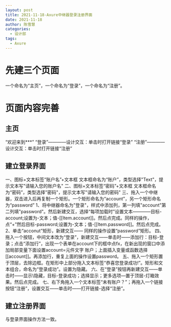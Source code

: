 ```yaml
---
layout: post
title: 2021-11-18-Axure中继器登录注册界面
date: 2021-11-18
author: 陈雪慧
categories:
  - 设计部
tags:
  - Axure
---
```

# 先建三个页面
一个命名为“主页”，一个命名为“登录”，一个命名为“注册”。

# 页面内容完善

## 主页
“欢迎来到***” 
“登录”————设计交互：单击时打开链接“登录”
“注册”————设计交互：单击时打开链接“注册”

## 建立登录界面
一、图标+文本标签“账户名”+文本框
文本框命名为“账户”，类型选择"Text"，提示文本写"请输入您的账户名"
二、图标+文本标签“密码”+文本框
文本框命名为“密码”，类型选择"密码"，提示文本写"请输入您的密码"
三、拖入一个中继器，双击进入后再复制一个矩形。一个矩形命名为“account”，另一个矩形命名为“password”
1、将中继器命名为"登录"，样式中添加列，第一列填"account"第二列填"password"。然后新建交互，选择“每项加载时”设置文本————目标-account;设置为-文本；值-[[Item.account]]。然后点完成。同样的操作，点“+”然后目标-password;设置为-文本；值-[[Item.password]]。然后点完成。
2、单击“acconut”矩形，新建交互——
同样的操作设置“password”矩形。
四、拖入一个按钮，中间文本改为“登录”，新建交互——单击时——添加行：目标-登录；点击“添加行”，出现一个表单在account下的框中点fx，在新出现的窗口中添加局部变量下面设置account=元件文字 账户；上面插入变量或函数选择[[account]]。再添加行，重复上面的操作设置password。
五、拖入一个矩形置于顶层，去除边框。在矩形中上部分拖入文本标签“恭喜您登录成功!”。矩形和文本组合，命名为“登录成功”。设置为隐藏。
六、在“登录”按钮再新建交互——单击时——显示\隐藏，目标-登录成功；选择显示；更多选项—置于顶层-灯箱效果。然后点完成。
七、右下角拖入一个文本标签“未有账户？”；再拖入一个链接按钮“注册”，设置交互——单击时——打开链接-选择“注册”。
## 建立注册界面
与登录界面操作方法一致。